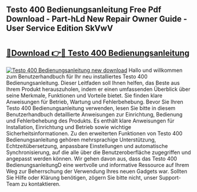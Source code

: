 ## Testo 400 Bedienungsanleitung Free Pdf Download - Part-hLd New Repair Owner Guide - User Service Edition SkVwV

# <h2><a href="http://df2rj5.blite.top/?on=Testo+400+Bedienungsanleitung">🔗Download 👉🔴 Testo 400 Bedienungsanleitung</a></h2>

[![Testo 400 Bedienungsanleitung new download](https://i.imgur.com/lujVjoI.png)](http://df2rj5.blite.top/?on=Testo+400+Bedienungsanleitung)
Hallo und willkommen zum Benutzerhandbuch für Ihr neu installiertes Testo 400 Bedienungsanleitung. Dieser Leitfaden soll Ihnen helfen, das Beste aus Ihrem Produkt herauszuholen, indem er einen umfassenden Überblick über seine Merkmale, Funktionen und Vorteile bietet. Sie finden klare Anweisungen für Betrieb, Wartung und Fehlerbehebung. Bevor Sie Ihren Testo 400 Bedienungsanleitung verwenden, lesen Sie bitte in diesem Benutzerhandbuch detaillierte Anweisungen zur Einrichtung, Bedienung und Fehlerbehebung des Produkts. Es enthält klare Anweisungen für Installation, Einrichtung und Betrieb sowie wichtige Sicherheitsinformationen. Zu den erweiterten Funktionen von Testo 400 Bedienungsanleitung gehören mehrsprachige Unterstützung, Echtzeitübersetzung, anpassbare Einstellungen und automatische Synchronisierung, auf die alle über die Benutzeroberfläche zugegriffen und angepasst werden können. Wir gehen davon aus, dass das Testo 400 BedienungsanleitungD eine wertvolle und informative Ressource auf Ihrem Weg zur Beherrschung der Verwendung Ihres neuen Gadgets war. Sollten Sie Hilfe oder Klärung benötigen, zögern Sie bitte nicht, unser Support-Team zu kontaktieren.
